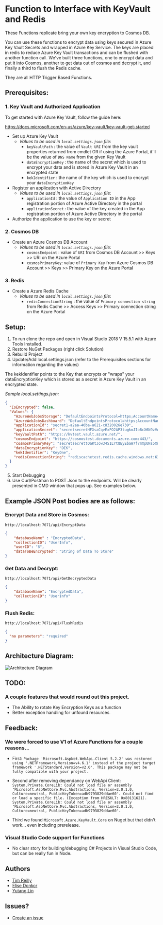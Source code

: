 # Function to Interface with KeyVault and Redis 

These Functions replicate bring your own key encryption to Cosmos DB. 

You can use these functions to encrypt data using keys secured in Azure Key Vault Secrets and wrapped in Azure Key Service. 
The keys are placed in redis to reduce Azure Key Vault transactions and can be flushed with another function call. 
We've built three functions, one to encrypt data and put it into Cosmos, another to get data out of cosmos and decrypt it, and finally a third to flush the Redis cache.

They are all HTTP Trigger Based Functions. 

## Prerequisites:

### 1. Key Vault and Authorized Application
To get started with Azure Key Vault, follow the guide here: 

https://docs.microsoft.com/en-us/azure/key-vault/key-vault-get-started

- Set up Azure Key Vault
	- *Values to be used in `local.settings.json` file:*
		- `keyVaultPath` : the value of `Vault URI` from the key vault properties returned from cmdlet OR if using the Azure Portal, it'll be the value of `DNS Name` from the given Key Vault
		- `dataEncryptionKey` : the name of the secret which is used to encrypt your data and is stored in Azure Key Vault in an encrypted state
		- `kekIdentifier` : the name of the key which is used to encrypt your `dataEncryptionKey`
- Register an application with Active Directory
	- *Values to be used in `local.settings.json` file:*
		- `applicationId` : the value of `Application ID` in the App registration portion of Azure Active Directory in the portal
		- `applicationSecret` : the value of the key created in the App registration portion of Azure Active Directory in the portal
- Authorize the application to use the key or secret

### 2. Cosmos DB
- Create an Azure Cosmos DB Account
	- *Values to be used in `local.settings.json` file:*
		- `cosmosEndpoint` : value of `URI` from Cosmos DB Account >> Keys >> URI on the Azure Portal
		- `cosmosPrimaryKey`: value of `Primary Key` from Azure Cosmos DB Account >> Keys >> Primary Key on the Azure Portal

### 3. Redis
- Create a Azure Redis Cache
	- *Values to be used in `local.settings.json` file:*
		- `redisConnectionString` : the value of `Primary connection string` from Redis Cache >> Access Keys >> Primary connection string on the Azure Portal

## Setup:

1. To run clone the repo and open in Visual Studio 2018 V 15.5.1 with Azure Tools Installed. 
2. Restore NuGet Packages (right click Solution)
3. Rebuild Project 
4. Update/Add local.settings.json (refer to the Prerequisites sections for information regarding the values)

The kekIdentifier points to the Key that encrypts or "wraps" your dataEncryptionKey which is stored as a secret in Azure Key Vault in an encrypted state. 

*Sample local.settings.json:*
```JSON
{
  "IsEncrypted": false,
  "Values": {
    "AzureWebJobsStorage": "DefaultEndpointsProtocol=https;AccountName=storeafunc9520;AccountKey=secretCQ5CNZIjt0D8Vwo6hZClgnulam0bWY1GIHyZ/k3XHcbxX0qFCmIl1VAHLQXjSe0SvjFnirMREMciw==",
    "AzureWebJobsDashboard": "DefaultEndpointsProtocol=https;AccountName=storefunc9520;AccountKey=secretfogCQ5CNZIjt0D8Vwo6hZClgnulam0bWY1GIHyZ/k3XHcbxX0qFCmIl1VAHLQXjSe0SvjFnirMREMciw==",
    "applicationId": "secret1-a2aa-40ba-a621-c8320026e739",
    "applicationSecret": "secretsecretHFXsaCqvExPO2AP3tugkoJIo8cX6N9zVw=",
    "keyVaultPath": "https://kvtest.vault.azure.net/",
    "cosmosEndpoint": "https://cosmostest.documents.azure.com:443/",
    "cosmosPrimaryKey": "secretsecrettQaKtJow34S1LYtQEyEbaW7f7mXpUNs5Xm0mxTkob57V7chtAoVpX5LiuNJdTPkCmtsEL8v3w==",
    "dataEncryptionKey": "DEK",
    "kekIdentifier": "KeyOne",
    "redisConnectionString": "rediscachetest.redis.cache.windows.net:6380,password=secretdf/UcfgXeqqb5IvD6zSLMkG48oiKNzAM+T8g=,ssl=True,abortConnect=False"
  }
}
```

5. Start Debugging
6. Use Curl/Postman to POST Json to the endpoints. Will be clearly presented in CMD window that pops up. See examples below. 

## Example JSON Post bodies are as follows: 

### Encrypt Data and Store in Cosmos: 
`http://localhost:7071/api/EncryptData` 

```JSON
{
	"databaseName" : "EncryptedData",
	"collectionID": "UserInfo",
	"userID": "8", 
	"dataToBeEncrypted": "String of Data To Store"
}
```

### Get Data and Decrypt: 
`http://localhost:7071/api/GetDecryptedData`

```JSON
{
	"databaseName": "EncryptedData", 
	"collectionID": "UserInfo"
}
```

### Flush Redis: 
`http://localhost:7071/api/FlushRedis`

```JSON
{
  "no parameters": "required" 
} 
```


## Architecture Diagram: 

![Architecture Diagram](https://github.com/timmyreilly/KeyVault-Cosmos-Function-VisualStudio/ReadmeImages/ArchDiagram.png)

## TODO: 

### A couple features that would round out this project. 
- The Ability to rotate Key Encryption Keys as a function
- Better exception handling for unfound resources. 

## Feedback: 
###  We were forced to use V1 of Azure Functions for a couple reasons...
- First: 
`Package 'Microsoft.AspNet.WebApi.Client 5.2.2' was restored using '.NETFramework,Version=v4.6.1' instead of the project target framework '.NETStandard,Version=v2.0'. This package may not be fully compatible with your project.`

- Second after removing dependancy on WebApi Client:
`System.Private.CoreLib: Could not load file or assembly 'Microsoft.AspNetCore.Mvc.Abstractions, Version=2.0.1.0, Culture=neutral, PublicKeyToken=adb9793829ddae60'. Could not find or load a specific file. (Exception from HRESULT: 0x80131621). System.Private.CoreLib: Could not load file or assembly 'Microsoft.AspNetCore.Mvc.Abstractions, Version=2.0.1.0, Culture=neutral, PublicKeyToken=adb9793829ddae60'.`

- Third we found `Microsoft.Azure.KeyVault.Core` on Nuget but that didn't work... even including prerelease. 

### Visual Studio Code support for Functions
- No clear story for building/debugging C# Projects in Visual Studio Code, but can be really fun in Node. 

## Authors
- [Tim Reilly](https://github.com/timmyreilly)
- [Elise Donkor](https://github.com/edonkor1)
- [Yutang Lin](https://github.com/yutanglin16)

## Issues?
- [Create an issue](https://github.com/timmyreilly/KeyVault-Cosmos-Function-VisualStudio/issues)